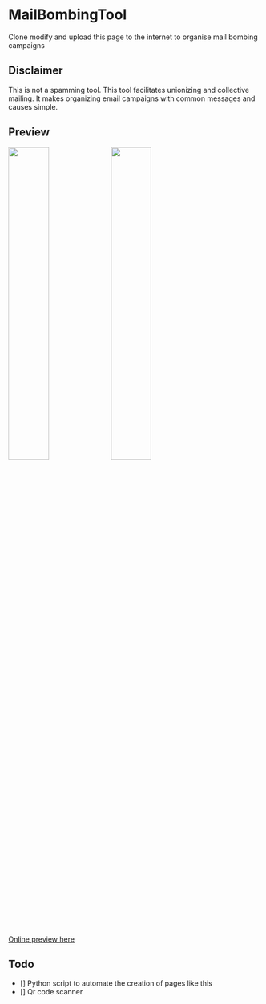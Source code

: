 # MailBombingTool
Clone modify and upload this page to the internet to organise mail bombing campaigns 
## Disclaimer
This is not a spamming tool. This tool facilitates unionizing and collective mailing. It makes organizing email campaigns with common messages and causes simple.  
## Preview 
<img src="https://github.com/frephs/MailBombingTool/blob/main/preview.png" width=40% align=left>
 <img src="https://github.com/frephs/MailBombingTool/blob/main/preview2.png" width=40%>

[Online preview here](https://htmlpreview.github.io/?https://github.com/frephs/MailBombingTool/blob/main/mailbomb.html)

## Todo
- [] Python script to automate the creation of pages like this
- [] Qr code scanner
